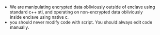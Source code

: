 - We are manipulating encrypted data obliviously outside of enclave using standard c++ stl, and operating on non-encrypted data obliviously inside enclave using native c.
- you should never modify code with script. You should always edit code manually.